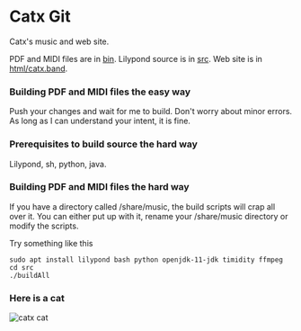 # Catx Git
Catx's music and web site.

PDF and MIDI files are in [bin](bin).
Lilypond source is in [src](src).
Web site is in [html/catx.band](html/catx.band).

### Building PDF and MIDI files the easy way

Push your changes and wait for me to build.  Don't worry about minor errors.  As long as I can understand your intent, it is fine.

### Prerequisites to build source the hard way

Lilypond, sh, python, java.

### Building PDF and MIDI files the hard way

If you have a directory called /share/music, the build scripts will crap all over it.  You can either put up with it, rename your /share/music directory or modify the scripts.

Try something like this

```
sudo apt install lilypond bash python openjdk-11-jdk timidity ffmpeg
cd src
./buildAll
```

### Here is a cat

![catx cat](http://catx.band/catx.jpg)

